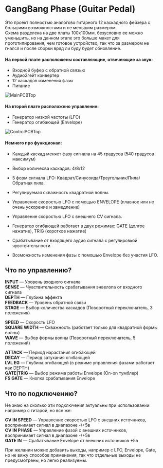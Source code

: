 # GangBang Phase (Guitar Pedal)

Это проект полностью аналогово гитарного 12 каскадного фейзера с большими возможностями и не меньшим размером.<br>
Схема разделена на две платы 100х100мм, безусловно ее можно уменьшить, но на данном этапе это больше макет для прототипирования, чем готовое устройство, так что за размером не гнался и после сборки вряд ли буду будет обновление.

#### На первой плате расположены составляющие, отвечеющие за звук:
+ Входной буфер с обратной связью
+ Аудио2гейт конвертер
+ 12 каскадов изменения фазы
+ Питание

![MainPCBTop](https://github.com/EugeneCarlo/GangBang-Phase-Guitar-Pedal/blob/main/Image/Screenshot_927.png)

#### На второй плате расположено управление:
+ Генератор низкой частоты (LFO)
+ Генератор огибающей (Envelope)

![ControlPCBTop](https://github.com/EugeneCarlo/GangBang-Phase-Guitar-Pedal/blob/main/Image/Screenshot_929.png)

#### Немного про функционал:
+ Каждый каскад меняет фазу сигнала на 45 градусов (540 градусов максимум)
+ Выбор количесва каскадов: 4/8/12
+ 5 форм сигнала LFO: Квадрат/Синусоида/Треугольник/Пила/Обратная пила.
+ Регулируемая скважность квадратной волны.
+ Управление скоростью LFO с помощью ENVELOPE (плавное или не очень ускорение и замедление)
+ Управление скоростью LFO с внешнего CV сигнала.

+ Генератор огибающей работает в двух режимах: GATE (долгое нажатие), TRIG (короткое нажатие)
+ Срабатывание от входящего аудио сигнала с регулировкой чувствительности.
+ Возможность изменения фазы с помошью Envelope без участия LFO.

## Что по управлению?
**INPUT** — Уровень входного сигнала<br>
**SENSE** — Чувствительность срабатывания энвелопа от входного сигнала<br>
**DEPTH** — Глубина эффекта<br>
**FEEDBACK** — Уровень обратной связи<br>
**STAGE** — Выбор количества каскадов (Поворотный переключатель, 3 положения)<p>

**SPEED** — Скорость LFO<br>
**SQUARE WIDTH** — Скважность (работает только для квадратной формы волны)<br>
**WAVE** — Выбор формы волны (Поворотный переключатель, 5 положений)<p>

**ATTACK** — Период нарастания огибающей<br>
**DECAY** — Период затухания огибающей<br>
**LVL EG** — Глубина огибающей (в режиме управления фазами работает как DEPTH) <br>
**GATE|TRIG** — Выбор режима работы Envelope (On-on тумблер)<br>
**FS GATE** — Кнопка срабатывания Envelope<br>

## Что по подключению?
Не знаю на сколько эти подключения актуальны при использовании например с гитарой, но все же:<p>
**CV IN SPEED** — Управление скоростью LFO с внешних источников, воспринимает сигнал в диапазоне -/+5в<br>
**CV IN PHASE** — Управление фазой с внешних источников, воспринимает сигнал в диапазоне -/+5в<br>
**GATE IN** — Срабатывание Envelope от внешних источников +5в<br>

При желании можно добавить выходы, например с LFO, Envelope, Gate, но не вижу способов применения, так что отдельные выходы не предусмотрены, но легко реализуемы.

